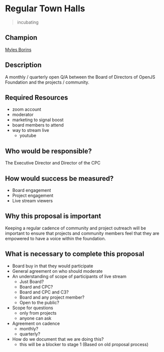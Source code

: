 # Regular Town Halls
>  incubating

## Champion

[Myles Borins](https://github.com/MylesBorins)

## Description

A monthly / quarterly open Q/A between the Board of Directors of OpenJS Foundation
and the projects / community.

## Required Resources

* zoom account
* moderator
* marketing to signal boost
* board members to attend
* way to stream live
  - youtube

## Who would be responsible?

The Executive Director and Director of the CPC

## How would success be measured?

* Board engagement
* Project engagement
* Live stream viewers

## Why this proposal is important

Keeping a regular cadence of community and project outreach will be important
to ensure that projects and community members feel that they are empowered to
have a voice within the foundation.

## What is necessary to complete this proposal

* Board buy in that they would participate
* General agreement on who should moderate
* An understanding of scope of participants of live stream
  - Just Board?
  - Board and CPC?
  - Board and CPC and C3?
  - Board and any project member?
  - Open to the public?
* Scope for questions
  - only from projects
  - anyone can ask
* Agreement on cadence
  - monthly?
  - quarterly?
* How do we document that we are doing this?
  - this will be a blocker to stage 1 (Based on old proposal process)
